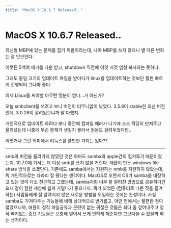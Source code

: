 ```yaml
---
title: "MacOS X 10.6.7 Released.."
---
```

# MacOS X 10.6.7 Released..

최신형 MBP에 있는 문제를 잡기 위함이라는데, 나야 MBP를 쓰지 않으니 별 다른 변화는 잘 안보인다.

 어쨋든 5백여 메가를 다운 받고, shutdown 직전에 이것 저것 엄청 복사하는 듯하다.

그래도 동일 크기의 업데이트 파일을 받아다가 linux를 업데이트하는 것보단 훨씬 빠르게 진행되어 그나마 좋다.

이제 Linux를 써야할 아무런 명분이 없다...가 아닌가?

오늘 smbclient를 쓰려고 보니 버전이 터무니없이 낮았다. 3.5.8이 stable한 최신 버전인데, 
3.0.28이 깔려있으니까 말 다했지. 

개인적으로 업데이트 하려다 보니 중간에 컴파일 에러가 나기에 소스 적당히 만져주고 올려놨는데 나중에 무슨 문제가 생길지 몰라서 원본도 살려두었다만..

어쨋거나 그런 의미에서 리눅스를 쓸만한 가치는 있다?? 

---
smb의 버전을 올려가지 않았던 것은 아마도 samba와 apple간의 힘겨루기 때문이었는지, 10.7.0에 가서는 더 이상 smb를 쓰지 않을 거란다. 애플이 만든 windows file share 방식을 쓰겠단다. 기존에도 samba에서는 지원하는 nmb를 지원하지 않았는데, 뭐 개인적으로는 차라리 잘 됐다는 생각이다. MacOS로 오면서 OS가 samba를 내장하고 있는 것이 다소 친근하고 그랬는데, samba처럼 너무 잘 알려진 방법으로 공유하다간 요새 같이 험한 세상에 쉽게 거덜나기 좋으니까. 뭐가 되었든 (컴퓨터로 나쁜 짓을 즐겨하는) 사람들에게 잘 알려지지 않은 새로운 방법을 도입하는 것에는 찬성이다. 사실 samba도 가져다주는 기능들에 비해 상대적으로 번거롭고, 어떤 면에서는 불편한 점이 많았으니까, 애플이 정작 파일공유과 큰련이 없는 귀찮은 것들은 죄다 좀 걷어내주고 정작 빠져있는 중요 기능들은 보충해 넣어서 쓰게 편하게 해준다면 그보다을 수 있을까 하는 생각이다.
 

